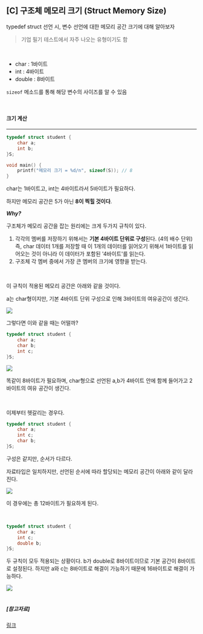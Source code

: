 ## [C] 구조체 메모리 크기 (Struct Memory Size)

typedef struct 선언 시, 변수 선언에 대한 메모리 공간 크기에 대해 알아보자

> 기업 필기 테스트에서 자주 나오는 유형이기도 함

<br>

- char : 1바이트
- int : 4바이트
- double : 8바이트

`sizeof` 메소드를 통해 해당 변수의 사이즈를 알 수 있음

<br>

#### 크기 계산

---

```c
typedef struct student {
    char a;
    int b;
}S;

void main() {
    printf("메모리 크기 = %d/n", sizeof(S)); // 8
}
```

char는 1바이트고, int는 4바이트라서 5바이트가 필요하다.

하지만 메모리 공간은 5가 아닌 **8이 찍힐 것이다**.

***Why?***

구조체가 메모리 공간을 잡는 원리에는 크게 두가지 규칙이 있다.

1. 각각의 멤버를 저장하기 위해서는 **기본 4바이트 단위로 구성**된다. (4의 배수 단위)
   즉, char 데이터 1개를 저장할 때 이 1개의 데이터를 읽어오기 위해서 1바이트를 읽어오는 것이 아니라 이 데이터가 포함된 '4바이트'를 읽는다.
2. 구조체 각 멤버 중에서 가장 큰 멤버의 크기에 영향을 받는다.

<br>

이 규칙이 적용된 메모리 공간은 아래와 같을 것이다.

a는 char형이지만, 기본 4바이트 단위 구성으로 인해 3바이트의 여유공간이 생긴다.

<img src="http://postfiles2.naver.net/20150930_177/sharonichoya_1443599417738eaCq5_PNG/%B1%B8%C1%B6%C3%BC%C5%A9%B1%E23.png?type=w2">

<br>

그렇다면 이와 같을 때는 어떨까?

```c
typedef struct student {
    char a;
    char b;
    int c;
}S;
```

<img src="http://postfiles15.naver.net/20150930_14/sharonichoya_1443599661246BGweK_PNG/%B1%D7%B8%B21.png?type=w2">

똑같이 8바이트가 필요하며, char형으로 선언된 a,b가 4바이트 안에 함께 들어가고 2바이트의 여유 공간이 생긴다.

<br>

이제부터 헷갈리는 경우다.

```c
typedef struct student {
    char a;
    int c;
    char b;
}S;
```

구성은 같지만, 순서가 다르다.

자료타입은 일치하지만, 선언된 순서에 따라 할당되는 메모리 공간이 아래와 같이 달라진다.

<img src="http://postfiles15.naver.net/20150930_142/sharonichoya_1443599763574jksKW_PNG/%B1%D7%B8%B22.png?type=w2">

이 경우에는 총 12바이트가 필요하게 된다.

<br>

```c
typedef struct student {
    char a;
    int c;
    double b;
}S;
```

두 규칙이 모두 적용되는 상황이다. b가 double로 8바이트이므로 기본 공간이 8바이트로 설정된다. 하지만 a와 c는 8바이트로 해결이 가능하기 때문에 16바이트로 해결이 가능하다.

<img src="http://postfiles4.naver.net/20150930_83/sharonichoya_1443600192056XIAc4_PNG/%B1%D7%B8%B24.png?type=w2">

<br>

<br>

##### [참고자료]

[링크](<http://blog.naver.com/PostView.nhn?blogId=sharonichoya&logNo=220495444611>)